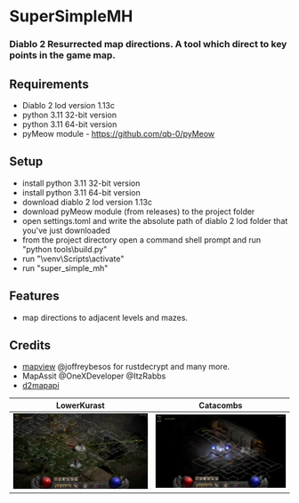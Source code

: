 # SuperSimpleMH
### Diablo 2 Resurrected map directions. A tool which direct to key points in the game map.

## Requirements
* Diablo 2 lod version 1.13c
* python 3.11 32-bit version
* python 3.11 64-bit version
* pyMeow module - https://github.com/qb-0/pyMeow

## Setup
* install python 3.11 32-bit version
* install python 3.11 64-bit version
* download diablo 2 lod version 1.13c
* download pyMeow module (from releases) to the project folder
* open settings.toml and write the absolute path of diablo 2 lod folder that you've just downloaded
* from the project directory open a command shell prompt and run "python tools\build.py"
* run "\venv\Scripts\activate"
* run "super_simple_mh"

## Features
* map directions to adjacent levels and mazes.

## Credits
* [mapview](https://github.com/joffreybesos/d2r-mapview) @joffreybesos for rustdecrypt and many more.
* MapAssit @OneXDeveloper @ItzRabbs
* [d2mapapi](https://github.com/jcageman/d2mapapi)


LowerKurast                |  Catacombs
:-------------------------:|:-------------------------:
![plot](./LowerKurast.png)  |  ![plot](Catacombs.png)
